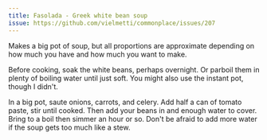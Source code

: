 ```yaml
---
title: Fasolada - Greek white bean soup
issue: https://github.com/vielmetti/commonplace/issues/207
---
```

Makes a big pot of soup, but all proportions
are approximate depending on how much you have
and how much you want to make.

Before cooking, soak the white beans, perhaps
overnight. Or parboil them in plenty of boiling
water until just soft. You might also use the
instant pot, though I didn't.

In a big pot, saute onions, carrots, and celery.
Add half a can of tomato paste, stir until cooked.
Then add your beans in and enough water to cover.
Bring to a boil then simmer an hour or so.
Don't be afraid to add more water if the soup
gets too much like a stew.
